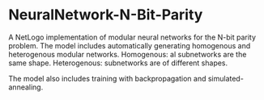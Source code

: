 # NeuralNetwork-N-Bit-Parity

A NetLogo implementation of modular neural networks for the N-bit parity problem. 
The model includes automatically generating homogenous and heterogenous modular networks.
Homogenous: al subnetworks are the same shape.
Heterogenous: subnetworks are of different shapes. 

The model also includes training with backpropagation and simulated-annealing. 
